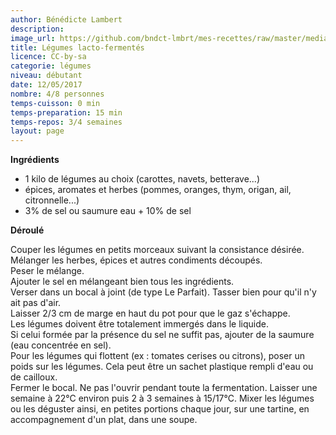 ```yaml
---
author: Bénédicte Lambert
description: 
image_url: https://github.com/bndct-lmbrt/mes-recettes/raw/master/medias/legumes-lactofermentes.jpg
title: Légumes lacto-fermentés
licence: CC-by-sa
categorie: légumes
niveau: débutant
date: 12/05/2017
nombre: 4/8 personnes
temps-cuisson: 0 min
temps-preparation: 15 min
temps-repos: 3/4 semaines
layout: page
---
```



**Ingrédients**  
  
* 1 kilo de légumes au choix (carottes, navets, betterave...)
* épices, aromates et herbes  (pommes, oranges, thym, origan, ail, citronnelle...)
* 3% de sel ou saumure eau + 10% de sel 

**Déroulé**

Couper les légumes en petits morceaux suivant la consistance désirée.  
Mélanger les herbes, épices et autres condiments découpés.  
Peser le mélange.  
Ajouter le sel en mélangeant bien tous les ingrédients.  
Verser dans un bocal à joint (de type Le Parfait). 
Tasser bien pour qu'il n'y ait pas d'air.  
Laisser 2/3 cm de marge en haut du pot pour que le gaz s'échappe.  
Les légumes doivent être totalement immergés dans le liquide.  
Si celui formée par la présence du sel ne suffit pas, ajouter de la saumure (eau concentrée en sel).  
Pour les légumes qui flottent (ex : tomates cerises ou citrons), poser un poids sur les légumes. Cela peut être un sachet plastique rempli d'eau ou de cailloux.  
Fermer le bocal. Ne pas l'ouvrir pendant toute la fermentation.
Laisser une semaine à 22°C environ puis 2 à 3 semaines à 15/17°C.
Mixer les légumes ou les déguster ainsi, en petites portions chaque jour, sur une tartine, en accompagnement d'un plat, dans une soupe.


